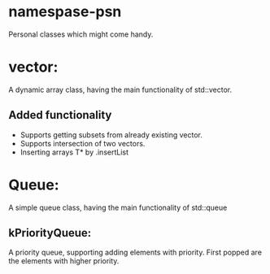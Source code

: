 # namespase-psn
Personal classes which might come handy.

# vector:
A dynamic array class, having the main functionality of std::vector.
## Added functionality
* Supports getting subsets from already existing vector<T>.
* Supports intersection of two vectors.
* Inserting arrays T* by .insertList

# Queue:
A simple queue class, having the main functionality of std::queue
## kPriorityQueue:
A priority queue, supporting adding elements with priority. First popped are the elements with higher priority.
